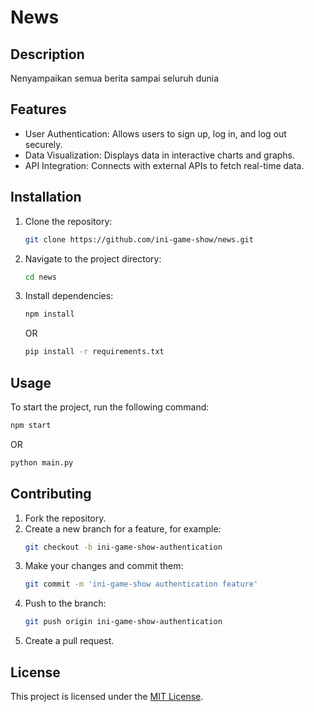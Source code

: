 # News

## Description
Nenyampaikan semua berita sampai seluruh dunia

## Features
- User Authentication: Allows users to sign up, log in, and log out securely.
- Data Visualization: Displays data in interactive charts and graphs.
- API Integration: Connects with external APIs to fetch real-time data.

## Installation
1. Clone the repository:
   ```bash
   git clone https://github.com/ini-game-show/news.git
   ```
2. Navigate to the project directory:
   ```bash
   cd news
   ```
3. Install dependencies:
   ```bash
   npm install
   ```
   OR
   ```bash
   pip install -r requirements.txt
   ```

## Usage
To start the project, run the following command:
```bash
npm start
```
OR
```bash
python main.py
```

## Contributing
1. Fork the repository.
2. Create a new branch for a feature, for example:
   ```bash
   git checkout -b ini-game-show-authentication
   ```
3. Make your changes and commit them:
   ```bash
   git commit -m 'ini-game-show authentication feature'
   ```
4. Push to the branch:
   ```bash
   git push origin ini-game-show-authentication
   ```
5. Create a pull request.

## License
This project is licensed under the [MIT License](LICENSE).
